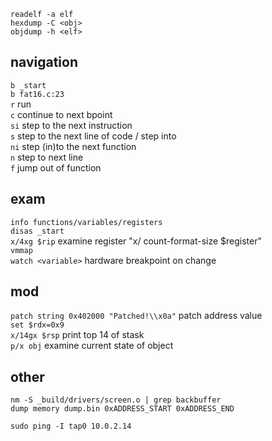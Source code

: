 `readelf -a elf`<br>
`hexdump -C <obj>`<br>
`objdump -h <elf>`
## navigation
`b _start`<br>
`b fat16.c:23`<br>
`r` run<br>
`c` continue to next bpoint<br>
`si` step to the next instruction<br>
`s` step to the next line of code / step into<br>
`ni` step (in)to the next function<br>
`n` step to next line<br>
`f` jump out of function<br>
## exam
`info functions/variables/registers`<br>
`disas _start`<br>
`x/4xg $rip` examine register "x/ count-format-size $register"<br>
`vmmap`<br>
`watch <variable>` hardware breakpoint on change<br>
## mod
`patch string 0x402000 "Patched!\\x0a"`	patch address value<br>
`set $rdx=0x9`<br>
`x/14gx $rsp` print top 14 of stask<br>
`p/x obj` examine current state of object
## other
`nm -S _build/drivers/screen.o | grep backbuffer`<br>
`dump memory dump.bin 0xADDRESS_START 0xADDRESS_END`

`sudo ping -I tap0 10.0.2.14`